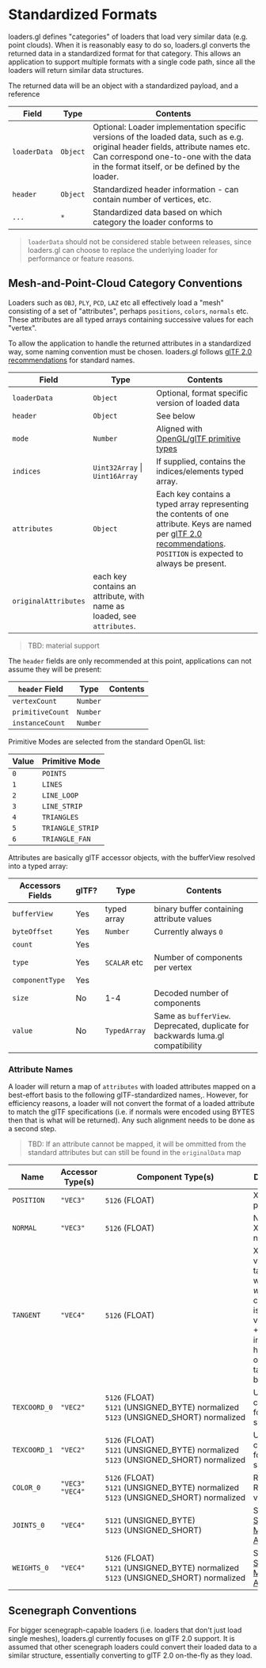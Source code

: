 # Standardized Formats


loaders.gl defines "categories" of loaders that load very similar data (e.g. point clouds). When it is reasonably easy to do so, loaders.gl converts the returned data in a standardized format for that category. This allows an application to support multiple formats with a single code path, since all the loaders will return similar data structures.

The returned data will be an object with a standardized payload, and a reference

| Field | Type | Contents |
| ---   | --- | --- |
| `loaderData` | `Object` | Optional: Loader implementation specific versions of the loaded data, such as e.g. original header fields, attribute names etc. Can correspond one-to-one with the data in the format itself, or be defined by the loader. |
| `header`       | `Object` | Standardized header information - can contain number of vertices, etc. |
| `...`          | `*` | Standardized data based on which category the loader conforms to |

> `loaderData` should not be considered stable between releases, since loaders.gl can choose to replace the underlying loader for performance or feature reasons.


## Mesh-and-Point-Cloud Category Conventions

Loaders such as `OBJ`, `PLY`, `PCD`, `LAZ` etc all effectively load a "mesh" consisting of a set of "attributes", perhaps `positions`, `colors`, `normals` etc. These attributes are all typed arrays containing successive values for each "vertex".

To allow the application to handle the returned attributes in a standardized way, some naming convention must be chosen. loaders.gl follows [glTF 2.0 recommendations](https://github.com/KhronosGroup/glTF/tree/master/specification/2.0#geometry) for standard names.


| Field | Type | Contents |
| ---   | ---  | --- |
| `loaderData` | `Object` | Optional, format specific version of loaded data |
| `header`     | `Object` | See below |
| `mode`       | `Number` | Aligned with [OpenGL/glTF primitive types](https://github.com/KhronosGroup/glTF/tree/master/specification/2.0#primitive) |
| `indices`      | `Uint32Array` \| `Uint16Array` | If supplied, contains the indices/elements typed array.
| `attributes`   | `Object` | Each key contains a typed array representing the contents of one attribute. Keys are named per [glTF 2.0 recommendations](https://github.com/KhronosGroup/glTF/tree/master/specification/2.0#geometry). `POSITION` is expected to always be present. |
| `originalAttributes` | each key contains an attribute, with name as loaded, see `attributes`. |

> TBD: material support


The `header` fields are only recommended at this point, applications can not assume they will be present:

| `header` Field   | Type | Contents |
| ---              | ---  | --- |
| `vertexCount`    | `Number` | |
| `primitiveCount` | `Number` | |
| `instanceCount`  | `Number` | |


Primitive Modes are selected from the standard OpenGL list:

| Value | Primitive Mode |
| ---   | --- |
| `0`   | `POINTS` |
| `1`   | `LINES` |
| `2`   | `LINE_LOOP` |
| `3`   | `LINE_STRIP` |
| `4`   | `TRIANGLES` |
| `5`   | `TRIANGLE_STRIP` |
| `6`   | `TRIANGLE_FAN` |


Attributes are basically glTF accessor objects, with the bufferView resolved into a typed array:

| Accessors Fields | glTF?  | Type     | Contents |
| ---              | ---    | ---      | ---      |
| `bufferView`     | Yes    | typed array | binary buffer containing attribute values |
| `byteOffset`     | Yes    | `Number` | Currently always `0` |
| `count`          | Yes    | | |
| `type`           | Yes    | `SCALAR` etc | Number of components per vertex |
| `componentType`  | Yes    | | |
| `size`           | No     | 1-4         | Decoded number of components |
| `value`          | No     | `TypedArray` | Same as `bufferView`. Deprecated, duplicate for backwards luma.gl compatibility |


### Attribute Names

A loader will return a map of `attributes` with loaded attributes mapped on a best-effort basis to the following glTF-standardized names,. However, for efficiency reasons, a loader will not convert the format of a loaded attribute to match the glTF specifications (i.e. if normals were encoded using BYTES then that is what will be returned). Any such alignment needs to be done as a second step.

> TBD: If an attribute cannot be mapped, it will be ommitted from the standard attributes but can still be found in the `originalData` map

| Name | Accessor Type(s) | Component Type(s) | Description |
| ---- | ---------------- | ----------------- | ----------- |
| `POSITION`   | `"VEC3"` | `5126`&nbsp;(FLOAT) | XYZ vertex positions |
| `NORMAL`     | `"VEC3"` | `5126`&nbsp;(FLOAT) | Normalized XYZ vertex normals |
| `TANGENT`    | `"VEC4"` | `5126`&nbsp;(FLOAT) | XYZW vertex tangents where the *w* component is a sign value (-1 or +1) indicating handedness of the tangent basis |
| `TEXCOORD_0` | `"VEC2"` | `5126`&nbsp;(FLOAT)<br>`5121`&nbsp;(UNSIGNED_BYTE)&nbsp;normalized<br>`5123`&nbsp;(UNSIGNED_SHORT)&nbsp;normalized | UV texture coordinates for the first set |
| `TEXCOORD_1` | `"VEC2"` | `5126`&nbsp;(FLOAT)<br>`5121`&nbsp;(UNSIGNED_BYTE)&nbsp;normalized<br>`5123`&nbsp;(UNSIGNED_SHORT)&nbsp;normalized | UV texture coordinates for the second set |
| `COLOR_0`    | `"VEC3"`<br>`"VEC4"` | `5126`&nbsp;(FLOAT)<br>`5121`&nbsp;(UNSIGNED_BYTE)&nbsp;normalized<br>`5123`&nbsp;(UNSIGNED_SHORT)&nbsp;normalized | RGB or RGBA vertex color |
| `JOINTS_0`   | `"VEC4"` | `5121`&nbsp;(UNSIGNED_BYTE)<br>`5123`&nbsp;(UNSIGNED_SHORT) | See [Skinned Mesh Attributes](#skinned-mesh-attributes) |
| `WEIGHTS_0`  | `"VEC4"` | `5126`&nbsp;(FLOAT)<br>`5121`&nbsp;(UNSIGNED_BYTE)&nbsp;normalized<br>`5123`&nbsp;(UNSIGNED_SHORT)&nbsp;normalized| See [Skinned Mesh Attributes](#skinned-mesh-attributes) |



## Scenegraph Conventions

For bigger scenegraph-capable loaders (i.e. loaders that don't just load single meshes), loaders.gl currently focuses on glTF 2.0 support. It is assumed that other scenegraph loaders could convert their loaded data to a similar structure, essentially converting to glTF 2.0 on-the-fly as they load.
